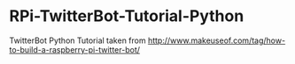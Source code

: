 RPi-TwitterBot-Tutorial-Python
==============================

TwitterBot Python Tutorial taken from http://www.makeuseof.com/tag/how-to-build-a-raspberry-pi-twitter-bot/

